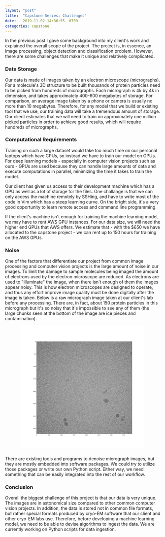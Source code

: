 ```yaml
---
layout: "post"
title:  "Capstone Series: Challenges"
date:   2019-11-02 14:36:55 -0700
categories: capstone
---
```


In the previous post I gave some background into my client's work and explained the overall scope of the project. The project is, in essence, an image processing, object detection and classification problem. However, there are some challenges that make it unique and relatively complicated.

### Data Storage
Our data is made of images taken by an electron microscope (micrographs). For a molecule's 3D structure to be built thousands of protein particles need to be picked from hundreds of micrographs. Each micrograph is 4k by 4k in dimension, and takes approximately 400-600 megabytes of storage. For comparison, an average image taken by a phone or camera is usually no more than 10 megabytes. Therefore, for any model that we build or existing tool that we use, our training data will take a tremendous amount of storage. Our client estimates that we will need to train on approximately one million picked particles in order to achieve good results, which will require hundreds of micrographs.

### Computational Requirements
Training on such a large dataset would take too much time on our personal laptops which have CPUs, so instead we have to train our model on GPUs. For deep learning models - especially in computer vision projects such as ours - GPUs are used because they can handle large amounts of data and execute computations in parallel, minimizing the time it takes to train the model.

Our client has given us access to their development machine which has a GPU as well as a lot of storage for the files. One challange is that we can only access the machine remotely by SSHing, and have to write most of the code in Vim which has a steep learning curve. On the bright side, it's a very good opportunity to learn remote access and command line programming.

If the client's machine isn't enough for training the machine learning model, we may have to rent AWS GPU instances. For our data size, we will need the higher end GPUs that AWS offers. We estimate that - with the $650 we have allocated to the capstone project - we can rent up to 150 hours for training on the AWS GPUs.

### Noise
One of the factors that differentiate our project from common image processing and computer vision projects is the large amount of noise in our images. To limit the damage to sample molecules being imaged the amount of electrons used by the electron microscope are reduced. As electrons are used to "illuminate" the image, when there isn't enough of them the images appear noisy. This is how electron microscopes are designed to operate, and thus any effort improve image quality must be done digitally after the image is taken. Below is a raw micrograph image taken at our client's lab before any processing. There are, in fact, about 150 protein particles in this micrograph but it's so noisy that it's impossible to see any of them (the large chunks seen at the bottom of the image are ice pieces and contamination).

<html>
<img src="https://github.com/kerimsertturk/kerimsertturk.github.io/blob/master/job019_micro0001.jpg?raw=true" class = "micrograph_noise" height = "400" width = "400"/>
<style>
.micrograph_noise{display: block;  margin-left: auto; margin-right: auto; padding-bottom: 10px}
</style>
</html>

There are existing tools and programs to denoise micrograph images, but they are mostly embedded into software packages. We could try to utilize those packages or write our own Python script. Either way, we need something that can be easily integrated into the rest of our workflow.

### Conclusion
Overall the biggest challenge of this project is that our data is very unique. The images are in astonomical size compared to other common computer vision projects. In addition, the data is stored not in common file formats, but rather special formats produced by cryo-EM software that our client and other cryo-EM labs use. Therefore, before developing a machine learning model, we need to be able to devise algorithms to ingest the data. We are currently working on Python scripts for data ingestion. 
